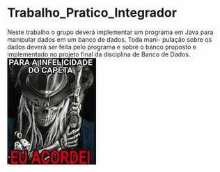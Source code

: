 # Trabalho_Pratico_Integrador
Neste trabalho o grupo deverá implementar um programa em Java para manipular dados em um banco de dados. Toda mani- pulação sobre os dados deverá ser feita pelo programa e sobre o banco proposto e implementado no projeto final da disciplina  de Banco de Dados.
![(https://encrypted-tbn0.gstatic.com/images?q=tbn:ANd9GcRArzoEgJLt9yy4Mo94S3rSpfl32RSfseQj4w&s)](https://raw.githubusercontent.com/PedroFernandes2000/Trabalho_Pratico_Integrador/refs/heads/main/Captura%20de%20tela%202025-01-08%20094534.png)
